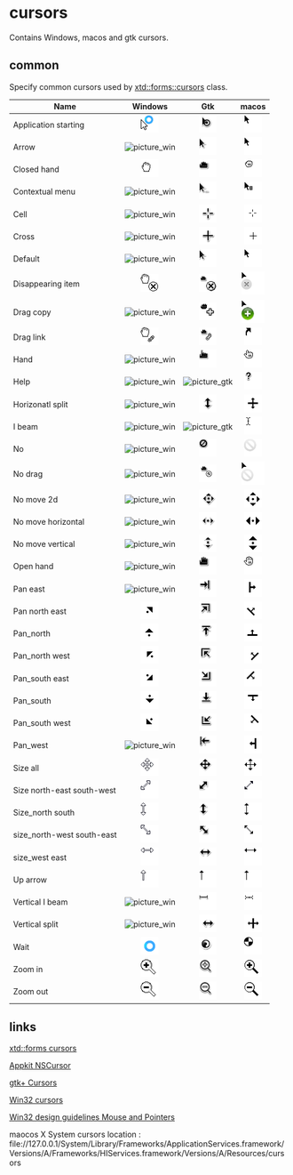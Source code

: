 # cursors

Contains Windows, macos and gtk cursors.

## common

Specify common cursors used by [xtd::forms::cursors](https://github.com/gammasoft71/xtd_forms) class.

| Name | Windows | Gtk | macos |
|---|:-:|:-:|:-:|
| Application starting | ![picture_win](common/app_starting_w.png) | ![picture_gtk](common/app_starting_g.png) | ![picture_mac](common/app_starting_m.png) |
| Arrow | ![picture_win](common/arrow_w.png) | ![picture_gtk](common/arrow_g.png) | ![picture_mac](common/arrow_m.png) |
| Closed hand | ![picture_win](common/closed_hand_w.png) | ![picture_gtk](common/closed_hand_g.png) | ![picture_mac](common/closed_hand_m.png) |
| Contextual menu | ![picture_win](common/contextual_menu_w.png) | ![picture_gtk](common/contextual_menu_g.png) | ![picture_mac](common/contextual_menu_m.png) |
| Cell | ![picture_win](common/cell_w.png) | ![picture_gtk](common/cell_g.png) | ![picture_mac](common/cell_m.png) |
| Cross | ![picture_win](common/cross_w.png) | ![picture_gtk](common/cross_g.png) | ![picture_mac](common/cross_m.png) |
| Default | ![picture_win](common/arrow_w.png) | ![picture_gtk](common/arrow_g.png) | ![picture_mac](common/arrow_m.png) |
| Disappearing item | ![picture_win](common/disappearing_item_w.png) | ![picture_gtk](common/disappearing_item_g.png) | ![picture_mac](common/disappearing_item_m.png) |
| Drag copy | ![picture_win](common/drag_copy_w.png) | ![picture_gtk](common/drag_copy_g.png) | ![picture_mac](common/drag_copy_m.png) |
| Drag link | ![picture_win](common/drag_link_w.png) | ![picture_gtk](common/drag_link_g.png) | ![picture_mac](common/drag_link_m.png) |
| Hand | ![picture_win](common/hand_w.png) | ![picture_gtk](common/hand_g.png) | ![picture_mac](common/hand_m.png) |
| Help | ![picture_win](common/help_w.png) | ![picture_gtk](common/help_g.png) | ![picture_mac](common/help_m.png) |
| Horizonatl split | ![picture_win](common/hsplit_w.png) | ![picture_gtk](common/hsplit_g.png) | ![picture_mac](common/hsplit_m.png) |
| I beam | ![picture_win](common/ibeam_w.png) | ![picture_gtk](common/ibeam_g.png) | ![picture_mac](common/ibeam_m.png) |
| No | ![picture_win](common/no_w.png) | ![picture_gtk](common/no_g.png) | ![picture_mac](common/no_m.png) |
| No drag | ![picture_win](common/no_drag_w.png) | ![picture_gtk](common/no_drag_g.png) | ![picture_mac](common/no_drag_m.png) |
| No move 2d | ![picture_win](common/no_move_2d_w.png) | ![picture_gtk](common/no_move_2d_g.png) | ![picture_mac](common/no_move_2d_m.png) |
| No move horizontal | ![picture_win](common/no_move_horiz_w.png) | ![picture_gtk](common/no_move_horiz_g.png) | ![picture_mac](common/no_move_horiz_m.png) |
| No move vertical | ![picture_win](common/no_move_vert_w.png) | ![picture_gtk](common/no_move_vert_g.png) | ![picture_mac](common/no_move_vert_m.png) |
| Open hand | ![picture_win](common/open_hand_w.png) | ![picture_gtk](common/open_hand_g.png) | ![picture_mac](common/open_hand_m.png) |
| Pan east | ![picture_win](common/pan_east_w.png) | ![picture_gtk](common/pan_east_g.png) | ![picture_mac](common/pan_east_m.png) |
| Pan north east | ![picture_win](common/pan_ne_w.png) | ![picture_gtk](common/pan_ne_g.png) | ![picture_mac](common/pan_ne_m.png) |
| Pan_north | ![picture_win](common/pan_north_w.png) | ![picture_gtk](common/pan_north_g.png) | ![picture_mac](common/pan_north_m.png) |
| Pan_north west | ![picture_win](common/pan_nw_w.png) | ![picture_gtk](common/pan_nw_g.png) | ![picture_mac](common/pan_nw_m.png) |
| Pan_south east | ![picture_win](common/pan_se_w.png) | ![picture_gtk](common/pan_se_g.png) | ![picture_mac](common/pan_se_m.png) |
| Pan_south | ![picture_win](common/pan_south_w.png) | ![picture_gtk](common/pan_south_g.png) | ![picture_mac](common/pan_south_m.png) |
| Pan_south west | ![picture_win](common/pan_sw_w.png) | ![picture_gtk](common/pan_sw_g.png) | ![picture_mac](common/pan_sw_m.png) |
| Pan_west | ![picture_win](common/pan_west_w.png) | ![picture_gtk](common/pan_west_g.png) | ![picture_mac](common/pan_west_m.png) |
| Size all | ![picture_win](common/size_all_w.png) | ![picture_gtk](common/size_all_g.png) | ![picture_mac](common/size_all_m.png) |
| Size north-east south-west | ![picture_win](common/size_nesw_w.png) | ![picture_gtk](common/size_nesw_g.png) | ![picture_mac](common/size_nesw_m.png) |
| Size_north south | ![picture_win](common/size_ns_w.png) | ![picture_gtk](common/size_ns_g.png) | ![picture_mac](common/size_ns_m.png) |
| size_north-west south-east | ![picture_win](common/size_nwse_w.png) | ![picture_gtk](common/size_nwse_g.png) | ![picture_mac](common/size_nwse_m.png) |
| size_west east | ![picture_win](common/size_we_w.png) | ![picture_gtk](common/size_we_g.png) | ![picture_mac](common/size_we_m.png) |
| Up arrow | ![picture_win](common/up_arrow_w.png) | ![picture_gtk](common/up_arrow_g.png) | ![picture_mac](common/up_arrow_m.png) |
| Vertical I beam | ![picture_win](common/vibeam_w.png) | ![picture_gtk](common/vibeam_g.png) | ![picture_mac](common/vibeam_m.png) |
| Vertical split | ![picture_win](common/vsplit_w.png) | ![picture_gtk](common/vsplit_g.png) | ![picture_mac](common/vsplit_m.png) |
| Wait | ![picture_win](common/wait_w.png) | ![picture_gtk](common/wait_g.png) | ![picture_mac](common/wait_m.png) |
| Zoom in | ![picture_win](common/zoom_in_w.png) | ![picture_gtk](common/zoom_in_g.png) | ![picture_mac](common/zoom_in_m.png) |
| Zoom out | ![picture_win](common/zoom_out_w.png) | ![picture_gtk](common/zoom_out_g.png) | ![picture_mac](common/zoom_out_m.png) |

## links

[xtd::forms cursors](https://codedocs.xyz/gammasoft71/xtd_forms/classxtd_1_1forms_1_1cursors.html)

[Appkit NSCursor](https://developer.apple.com/documentation/appkit/nscursor)

[gtk+ Cursors](https://developer.gnome.org/gdk3/stable/gdk3-Cursors.html)

[Win32 cursors](https://docs.microsoft.com/en-us/windows/win32/api/winuser/nf-winuser-loadcursora)

[Win32 design guidelines Mouse and Pointers](https://docs.microsoft.com/en-us/windows/win32/uxguide/inter-mouse)

maocos X System cursors location : file://127.0.0.1/System/Library/Frameworks/ApplicationServices.framework/Versions/A/Frameworks/HIServices.framework/Versions/A/Resources/cursors
